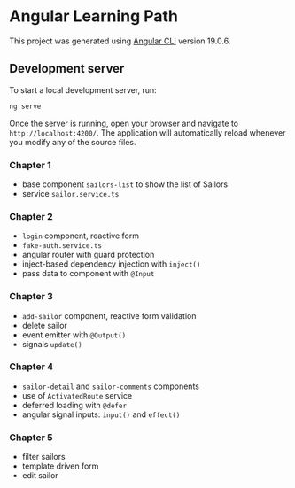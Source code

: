 # Angular Learning Path

This project was generated using [Angular CLI](https://github.com/angular/angular-cli) version 19.0.6.

## Development server

To start a local development server, run:

```bash
ng serve
```

Once the server is running, open your browser and navigate to `http://localhost:4200/`. The application will automatically reload whenever you modify any of the source files.

### Chapter 1

- base component `sailors-list` to show the list of Sailors
- service `sailor.service.ts`

### Chapter 2

- `login` component, reactive form
- `fake-auth.service.ts`
- angular router with guard protection
- inject-based dependency injection with `inject()`
- pass data to component with `@Input`

### Chapter 3

- `add-sailor` component, reactive form validation
- delete sailor
- event emitter with `@Output()`
- signals `update()`

### Chapter 4

- `sailor-detail` and `sailor-comments` components
- use of `ActivatedRoute` service
- deferred loading with `@defer`
- angular signal inputs: `input()` and `effect()`

### Chapter 5

- filter sailors
- template driven form
- edit sailor
